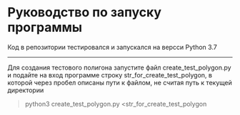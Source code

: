 **Руководство по запуску программы**
=====================

 Код в репозитории тестировался и запускался на версси Python 3.7
 ***
 Для создания тестового полигона запустите файл create_test_polygon.py и подайте на вход программе строку str_for_create_test_polygon, в которой через пробел описаны пути к файлом, не считая путь к текущей директории
 >python3 create_test_polygon.py <str_for_create_test_polygon
 
